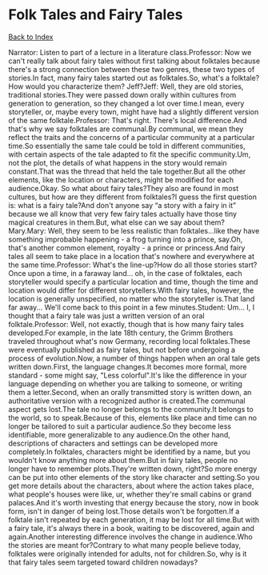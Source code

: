 # Folk Tales and Fairy Tales
[Back to Index](https://github.com/windows10010/tpoExtractor/blog/master/README.md)

Narrator: Listen to part of a lecture in a literature class.Professor: Now we can't really talk about fairy tales without first talking about folktales because there's a strong connection between these two genres, these two types of stories.In fact, many fairy tales started out as folktales.So, what's a folktale?How would you characterize them? Jeff?Jeff: Well, they are old stories, traditional stories.They were passed down orally within cultures from generation to generation, so they changed a lot over time.I mean, every storyteller, or, maybe every town, might have had a slightly different version of the same folktale.Professor: That's right. There's local difference.And that's why we say folktales are communal.By communal, we mean they reflect the traits and the concerns of a particular community at a particular time.So essentially the same tale could be told in different communities, with certain aspects of the tale adapted to fit the specific community.Um, not the plot, the details of what happens in the story would remain constant.That was the thread that held the tale together.But all the other elements, like the location or characters, might be modified for each audience.Okay. So what about fairy tales?They also are found in most cultures, but how are they different from folktales?I guess the first question is: what is a fairy tale?And don't anyone say “a story with a fairy in it” because we all know that very few fairy tales actually have those tiny magical creatures in them.But, what else can we say about them? Mary.Mary: Well, they seem to be less realistic than folktales...like they have something improbable happening - a frog turning into a prince, say.Oh, that's another common element, royalty - a prince or princess.And fairy tales all seem to take place in a location that's nowhere and everywhere at the same time.Professor: What's the line-up?How do all those stories start?Once upon a time, in a faraway land... oh, in the case of folktales, each storyteller would specify a particular location and time, though the time and location would differ for different storytellers.With fairy tales, however, the location is generally unspecified, no matter who the storyteller is.That land far away... We'll come back to this point in a few minutes.Student: Um... I, I thought that a fairy tale was just a written version of an oral folktale.Professor: Well, not exactly, though that is how many fairy tales developed.For example, in the late 18th century, the Grimm Brothers traveled throughout what's now Germany, recording local folktales.These were eventually published as fairy tales, but not before undergoing a process of evolution.Now, a number of things happen when an oral tale gets written down.First, the language changes.It becomes more formal, more standard - some might say, "Less colorful".It's like the difference in your language depending on whether you are talking to someone, or writing them a letter.Second, when an orally transmitted story is written down, an authoritative version with a recognized author is created.The communal aspect gets lost.The tale no longer belongs to the community.It belongs to the world, so to speak.Because of this, elements like place and time can no longer be tailored to suit a particular audience.So they become less identifiable, more generalizable to any audience.On the other hand, descriptions of characters and settings can be developed more completely.In folktales, characters might be identified by a name, but you wouldn't know anything more about them.But in fairy tales, people no longer have to remember plots.They're written down, right?So more energy can be put into other elements of the story like character and setting.So you get more details about the characters, about where the action takes place, what people's houses were like, ur, whether they're small cabins or grand palaces.And it's worth investing that energy because the story, now in book form, isn't in danger of being lost.Those details won't be forgotten.If a folktale isn't repeated by each generation, it may be lost for all time.But with a fairy tale, it's always there in a book, waiting to be discovered, again and again.Another interesting difference involves the change in audience.Who the stories are meant for?Contrary to what many people believe today, folktales were originally intended for adults, not for children.So, why is it that fairy tales seem targeted toward children nowadays?
 